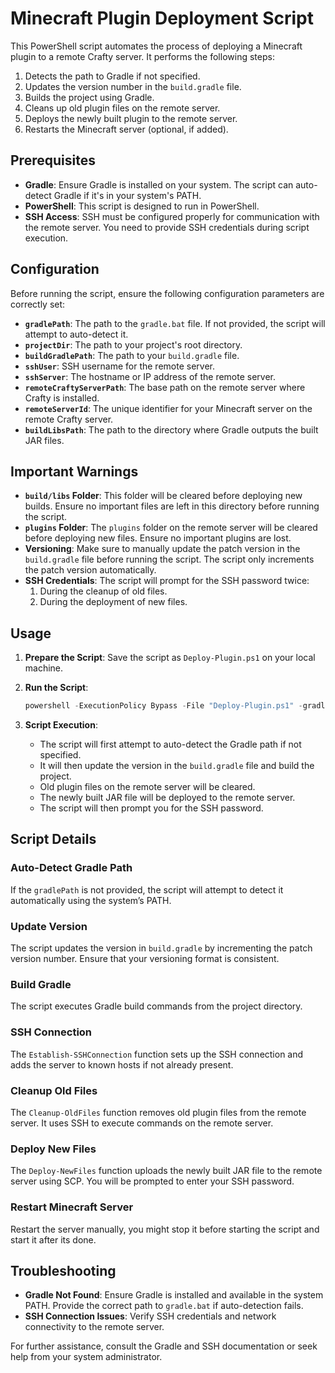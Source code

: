 # Minecraft Plugin Deployment Script

This PowerShell script automates the process of deploying a Minecraft plugin to a remote Crafty server. It performs the following steps:
1. Detects the path to Gradle if not specified.
2. Updates the version number in the `build.gradle` file.
3. Builds the project using Gradle.
4. Cleans up old plugin files on the remote server.
5. Deploys the newly built plugin to the remote server.
6. Restarts the Minecraft server (optional, if added).

## Prerequisites

- **Gradle**: Ensure Gradle is installed on your system. The script can auto-detect Gradle if it's in your system's PATH.
- **PowerShell**: This script is designed to run in PowerShell.
- **SSH Access**: SSH must be configured properly for communication with the remote server. You need to provide SSH credentials during script execution.

## Configuration

Before running the script, ensure the following configuration parameters are correctly set:

- **`gradlePath`**: The path to the `gradle.bat` file. If not provided, the script will attempt to auto-detect it.
- **`projectDir`**: The path to your project's root directory.
- **`buildGradlePath`**: The path to your `build.gradle` file.
- **`sshUser`**: SSH username for the remote server.
- **`sshServer`**: The hostname or IP address of the remote server.
- **`remoteCraftyServerPath`**: The base path on the remote server where Crafty is installed.
- **`remoteServerId`**: The unique identifier for your Minecraft server on the remote Crafty server.
- **`buildLibsPath`**: The path to the directory where Gradle outputs the built JAR files.

## Important Warnings

- **`build/libs` Folder**: This folder will be cleared before deploying new builds. Ensure no important files are left in this directory before running the script.
- **`plugins` Folder**: The `plugins` folder on the remote server will be cleared before deploying new files. Ensure no important plugins are lost.
- **Versioning**: Make sure to manually update the patch version in the `build.gradle` file before running the script. The script only increments the patch version automatically.
- **SSH Credentials**: The script will prompt for the SSH password twice:
  1. During the cleanup of old files.
  2. During the deployment of new files.

## Usage

1. **Prepare the Script**: Save the script as `Deploy-Plugin.ps1` on your local machine.

2. **Run the Script**:
   ```powershell
   powershell -ExecutionPolicy Bypass -File "Deploy-Plugin.ps1" -gradlePath "path\to\gradle.bat" -projectDir "path\to\project" -buildGradlePath "path\to\build.gradle" -sshUser "sshUser" -sshServer "sshServer" -remoteCraftyServerPath "/opt/docker/crafty/servers" -remoteServerId "remoteServerId" -buildLibsPath "path\to\build\libs"
   ```

3. **Script Execution**:
   - The script will first attempt to auto-detect the Gradle path if not specified.
   - It will then update the version in the `build.gradle` file and build the project.
   - Old plugin files on the remote server will be cleared.
   - The newly built JAR file will be deployed to the remote server.
   - The script will then prompt you for the SSH password.

## Script Details

### Auto-Detect Gradle Path

If the `gradlePath` is not provided, the script will attempt to detect it automatically using the system’s PATH.

### Update Version

The script updates the version in `build.gradle` by incrementing the patch version number. Ensure that your versioning format is consistent.

### Build Gradle

The script executes Gradle build commands from the project directory.

### SSH Connection

The `Establish-SSHConnection` function sets up the SSH connection and adds the server to known hosts if not already present.

### Cleanup Old Files

The `Cleanup-OldFiles` function removes old plugin files from the remote server. It uses SSH to execute commands on the remote server.

### Deploy New Files

The `Deploy-NewFiles` function uploads the newly built JAR file to the remote server using SCP. You will be prompted to enter your SSH password.

### Restart Minecraft Server 

Restart the server manually, you might stop it before starting the script and start it after its done.

## Troubleshooting

- **Gradle Not Found**: Ensure Gradle is installed and available in the system PATH. Provide the correct path to `gradle.bat` if auto-detection fails.
- **SSH Connection Issues**: Verify SSH credentials and network connectivity to the remote server.

For further assistance, consult the Gradle and SSH documentation or seek help from your system administrator.

